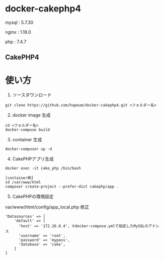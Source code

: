 # docker-cakephp4

mysql : 5.7.30

nginx : 1.18.0

php : 7.4.7

CakePHP4
--
# 使い方 #

1. ソースダウンロード

```
git clone https://github.com/hapeum/docker-cakephp4.git <フォルダー名>
```

2. docker image 生成

```
cd <フォルダー名>
docker-compose build
```

3. container 生成

```
docker-composer up -d
```

4. CakePHPアプリ生成

```
docker exec -it cake_php /bin/bash

[container側]
cd /var/www/html
composer create-project --prefer-dist cakephp/app .
```

5. CakePHPの環境設定

var/www/html/config/app_local.php 修正

```
'Datasources' => [
	'default' => [
	  'host' => '172.26.0.4', ※docker-compose.ymlで指定したMySQLのアドレス
	  'username' => 'root',
	  'password' => 'mypass',
	  'database' => 'cake',
	]
]
```
